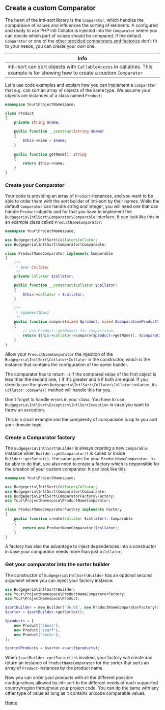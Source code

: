 ## Create a custom Comparator

The heart of the intl-sort library is the `Comparator`, which handles the comparision of
values and influences the sorting of elements. A configured and ready to use PHP Intl 
Collator is injected into the `Comparator` where you can decide which part of values
should be compared. If the default `Comparator` or one of the [other provided comparators and factories](factory.md)
don't fit to your needs, you can create your own one.

| Info                                                                                                                           |
|--------------------------------------------------------------------------------------------------------------------------------|
| intl-sort can sort objects with `CallableAccess` in callables. This example is for showing how to create a custom `Comparator` |

Let's use code examples and explain how you can implement a `Comparator` that e.g. can sort an
array of objects of the same type. We assume your objects are instances of a class named
`Product`:

```php
namespace Your\ProjectNamespace;

class Product
{
    private string $name;

    public function __construct(string $name)
    {
        $this->name = $name;
    }
    
    public function getName(): string
    {
        return $this->name;
    }
}
```

### Create your Comparator

Your code is providing an array of `Product`-instances, and you want to be able to order them
with the sort builder of intl-sort by their names. While the default `Comparator` can handle
string and integer, you will need one that can handle `Product`-objects and for that you have to
implement the `Budgegeria\IntlSort\Comparator\Comparable` interface. It can look like this
in an example class called `ProductNameComparator`:

```php
namespace Your\ProjectNamespace;

use Budgegeria\IntlSort\Collator\Collator;
use Budgegeria\IntlSort\Comparator\Comparable;

class ProductNameComparator implements Comparable
{
    /**
     * @var Collator
     */
    private Collator $collator;

    public function __construct(Collator $collator)
    {
        $this->collator = $collator;
    }

    /**
     * {@inheritDoc}
     */
    public function compare(mixed $product, mixed $comparativeProduct): int
    {
        // Use Product::getName() for comparision.
        return $this->collator->compare($product->getName(), $comparativeProduct->getName());
    }
}
```

Allow your `ProductNameComparator` the injection of the `Budgegeria\IntlSort\Collator\Collator` in the constructor, 
which is the instance that contains the configuration of the sorter builder.

The comparator has to return `-1` if the compared value of the first object is less than the second one,
`1` if it's greater and `0` if both are equal. If you directly use the given `Budgegeria\IntlSort\Collator\Collator`
instance, its `Collator::compare()` method will handle this for you.

Don't forget to handle errors in your class. You have to use `Budgegeria\IntlSort\Exception\IntlSortException`
in case you want to throw an exception.

This is a small example and the complexity of comparision is up to you and your domain logic.

### Create a Comparator factory

The `Budgegeria\IntlSort\Builder` is always creating a new `Comparable` instance when `Builder::getComparator()`
is called or inside `Builder::getSorter()`. The same goes for your `ProductNameComparator`. To be able to do that,
you also need to create a factory which is responsible for the creation of your custom comparator. It
can look like this:

```php
namespace Your\ProjectNamespace;

use Budgegeria\IntlSort\Collator\Collator;
use Budgegeria\IntlSort\Comparator\Comparable;
use Budgegeria\IntlSort\ComparatorFactory\Factory;
use Your\ProjectNamespace\ProductNameComparator;

class ProductNameComparatorFactory implements Factory
{
    public function create(Collator $collator): Comparable
    {
        return new ProductNameComparator($collator);
    }
}
```

A factory has also the advantage to inject dependencies into a constructor in case your
comparator needs more than just a `Collator`.

### Get your comparator into the sorter builder

The constructor of `Budgegeria\IntlSort\Builder` has an optional second argument where you can
inject your factory instance:

```php
use Budgegeria\IntlSort\Builder;
use Your\ProjectNamespace\ProductNameComparatorFactory;
use Your\ProjectNamespace\Product;

$sortBuilder = new Builder('de_DE', new ProductNameComparatorFactory());
$sorter = $sortBuilder->getSorter();

$products = [
    new Product('shoes'),
    new Product('scarf'),
    new Product('socks'),
];

$sortedProducts = $sorter->sort($products);
```

When `$sortBuilder->getSorter()` is invoked, your factory will create and return an instance of
`ProductNameComparator` for the sorter that sorts an array of `Product`-instances by the product name.

Now you can order your products with all the different possible configurations allowed by intl-sort
to the different needs of each supported country/region throughout your project
code. You can do the same with any other type of value as long as it contains unicode comparable
values.

[Home](index.md)

